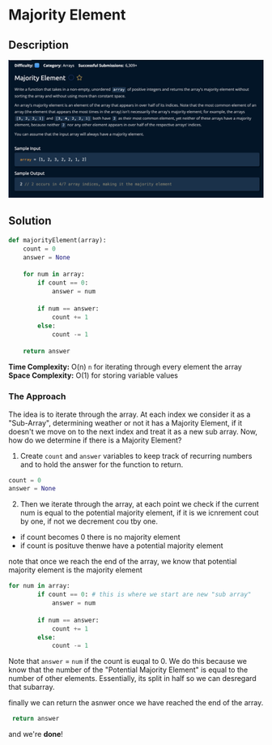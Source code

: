 # Majority Element

## Description

![description](./desc.png)

## Solution

```py
def majorityElement(array):
    count = 0
    answer = None
    
    for num in array:
        if count == 0:
            answer = num

        if num == answer:
            count += 1
        else:
            count -= 1
            
    return answer
```

**Time Complexity:** O(n) `n` for iterating through every element the array<br/>
**Space Complexity:** O(1) for storing variable values<br/>

### The Approach

The idea is to iterate through the array. At each index we consider it as a "Sub-Array", determining weather or not it has a Majority Element, if it doesn't we move on to the next index and treat it as a new sub array. Now, how do we determine if there is a Majority Element?<br>


1. Create `count` and `answer` variables to keep track of recurring numbers and to hold the answer for the function to return. 
```py
count = 0 
answer = None
```


2. Then we iterate through the array, at each point we check if the current num is equal to the potential majority element, if it is we icnrement cout by one, if not we decrement cou tby one.

- if count becomes 0 there is no majority element
- if count is posituve thenwe have a potential majority element

note that once we reach the end of the array, we know that potential majority element is the majority element

```py
for num in array:
        if count == 0: # this is where we start are new "sub array"
            answer = num

        if num == answer:
            count += 1
        else:
            count -= 1
```

Note that `answer` = `num` if the count is euqal to 0. We do this because we know that the number of the "Potential Majority Element" is equal to the number of other elements. Essentially, its split in half so we can desregard that subarray. <br>

finally we can return the asnwer once we have reached the end of the array.

```py
 return answer
```

and we're **done**!
